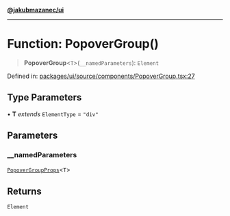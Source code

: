 [**@jakubmazanec/ui**](../README.md)

---

# Function: PopoverGroup()

> **PopoverGroup**\<`T`\>(`__namedParameters`): `Element`

Defined in:
[packages/ui/source/components/PopoverGroup.tsx:27](https://github.com/jakubmazanec/tools/blob/b70ba93afff7f67760159378262d2c0b19cfed9e/packages/ui/source/components/PopoverGroup.tsx#L27)

## Type Parameters

• **T** _extends_ `ElementType` = `"div"`

## Parameters

### \_\_namedParameters

[`PopoverGroupProps`](../type-aliases/PopoverGroupProps.md)\<`T`\>

## Returns

`Element`
